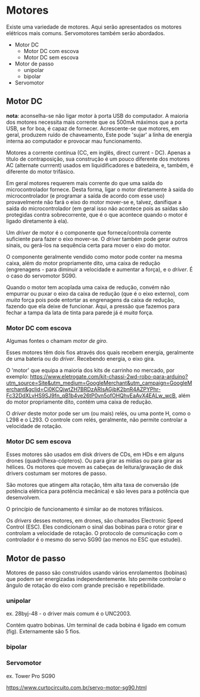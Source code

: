# Motores

Existe uma variedade de motores. Aqui serão apresentados os motores elétricos mais comuns. Servomotores também serão abordados.

- Motor DC
    - Motor DC com escova
    - Motor DC sem escova
- Motor de passo
    - unipolar
    - bipolar
- Servomotor

## Motor DC

**nota**: aconselha-se não ligar motor à porta USB do computador. A maioria dos motores necessita mais corrente que os 500mA máximos que a porta USB, se for boa, é capaz de fornecer. Acrescente-se que motores, em geral, produzem ruído de chaveamento, Este pode 'sujar' a linha de energia interna ao computador e provocar mau funcionamento.

Motores a corrente contínua (CC, em inglês, direct current - DC). Apenas a título de contraposição, sua construção é um pouco diferente dos motores AC (alternate currrent) usados em liquidificadores e batedeira, e, também, é diferente do motor trifásico.

Em geral motores requerem mais corrente do que uma saída do microcontrolador fornece. Desta forma, ligar o motor diretamente à saída do microcontrolador (e programar a saída de acordo com esse uso) provavelmente não fará o eixo do motor mover-se e, talvez, danifique a saída do microcontrolador (em geral isso não acontece pois as saídas são protegidas contra sobrecorrente, que é o que acontece quando o motor é ligado diretamente à ela).

Um *driver* de motor é o componente que fornece/controla corrente suficiente para fazer o eixo mover-se. O *driver* também pode gerar outros sinais, ou gerá-los na sequência certa para mover o eixo do motor.

O componente geralmente vendido como motor pode conter na mesma caixa, além do motor propriamente dito, uma caixa de redução (engrenagens - para diminuir a velocidade e aumentar a força), e o *driver*. É o caso do servomotor SG90.

Quando o motor tem acoplada uma caixa de redução, convém não empurrar ou puxar o eixo da caixa de redução (que é o eixo externo), com *muita* força pois pode entortar as engrenagens da caixa de redução, fazendo que ela deixe de funcionar. Aqui, a pressão que fazemos para fechar a tampa da lata de tinta para parede já é *muita* força.

### Motor DC com escova

Algumas fontes o chamam *motor de giro*. 

Esses motores têm dois fios através dos quais recebem energia, geralmente de uma bateria ou do *driver*. Recebendo energia, o eixo gira.

O 'motor' que equipa a maioria dos kits de carrinho no mercado, por exemplo: <https://www.eletrogate.com/kit-chassi-2wd-robo-para-arduino?utm_source=Site&utm_medium=GoogleMerchant&utm_campaign=GoogleMerchant&gclid=Cj0KCQjwtZH7BRDzARIsAGjbK2bnR4AZPYPhr-Fc32DdXLvHS9SJ9fn_qB1b4ve26tP0vn5ofOHQhvEaAvX4EALw_wcB>, além do motor propriamente dito, contém uma caixa de redução.

O *driver* deste motor pode ser um (ou mais) relés, ou uma ponte H, como o L298 e o L293. O controle com relés, geralmente, não permite controlar a velocidade de rotação.

### Motor DC sem escova

Esses motores são usados em disk drivers de CDs, em HDs e em alguns drones (quadri/hexa-cópteros). Ou para girar as mídias ou para girar as hélices. Os motores que movem as cabeças de leitura/gravação de disk drivers costumam ser motores de passo.

São motores que atingem alta rotação, têm alta taxa de conversão (de potência elétrica para potência mecânica) e são leves para a potência que desenvolvem.

O princípio de funcionamento é similar ao de motores trifásicos.

Os *drivers* desses motores, em drones, são chamados Electronic Speed Control (ESC). Eles condicionam o sinal das bobinas para o rotor girar e controlam a velocidade de rotação. O protocolo de comunicação com o controlador é o mesmo do servo SG90 (ao menos no ESC que estudei).

## Motor de passo

Motores de passo são construídos usando vários enrolamentos (bobinas) que podem ser energizadas independentemente. Isto permite controlar o ângulo de rotação do eixo com grande precisão e repetibilidade.

### unipolar
ex. 28byj-48 - o driver mais comum é o UNC2003.

Contém quatro bobinas. Um terminal de cada bobina é ligado em comum (fig). Externamente são 5 fios.

### bipolar
### Servomotor

ex. Tower Pro SG90

<https://www.curtocircuito.com.br/servo-motor-sg90.html>

